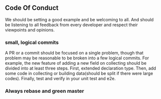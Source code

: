 ## Code Of Conduct
We should be setting a good example and be welcoming to all. And should be listening to all feedback from every developer and respect their viewpoints and opinions.

### small, logical commits
A PR or a commit should be focused on a single problem, though that problem may be reasonable to be broken into a few logical commits. For example, the new feature of adding a new field on collecting should be divided into at least three steps. First, extended declaration type. Then, add some code in collecting or building data(should be split if there were large codes). Finally, test and verify in your unit test and e2e.

### Always rebase and green master
